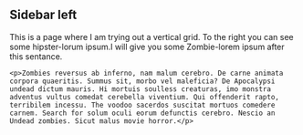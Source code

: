 <div class="sidebar-left">
    <h2>Sidebar left</h2>
    <p>This is a page where I am trying out a vertical grid. To the right you can see some hipster-lorum ipsum.I will give you some Zombie-lorem ipsum after this sentance.</p>

    <p>Zombies reversus ab inferno, nam malum cerebro. De carne animata corpora quaeritis. Summus sit​​, morbo vel maleficia? De Apocalypsi undead dictum mauris. Hi mortuis soulless creaturas, imo monstra adventus vultus comedat cerebella viventium. Qui offenderit rapto, terribilem incessu. The voodoo sacerdos suscitat mortuos comedere carnem. Search for solum oculi eorum defunctis cerebro. Nescio an Undead zombies. Sicut malus movie horror.</p>
</div>
